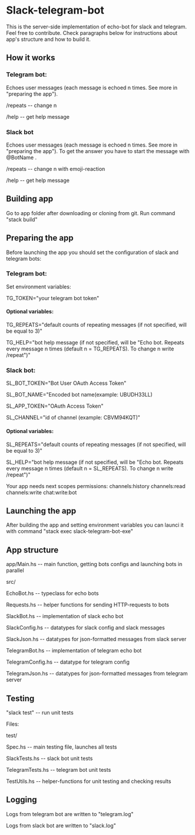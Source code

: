 # Slack-telegram-bot
This is the server-side implementation of echo-bot for slack and telegram. Feel free to contribute. Check paragraphs below for instructions about app's structure and how to build it.

## How it works

### Telegram bot:

Echoes user messages (each message is echoed n times. See more in "preparing the app").

/repeats -- change n

/help -- get help message

### Slack bot

Echoes user messages (each message is echoed n times. See more in "preparing the app"). To get the answer you have to start the message with @BotName .

/repeats -- change n with emoji-reaction

/help -- get help message

## Building app

Go to app folder after downloading or cloning from git. Run command "stack build"

## Preparing the app

Before launching the app you should set the configuration of slack and telegram bots:

### Telegram bot:

Set environment variables:

TG_TOKEN="your telegram bot token"

#### Optional variables:

TG_REPEATS="default counts of repeating messages (if not specified, will be equal to 3)"

TG_HELP="bot help message (if not specified, will be "Echo bot. Repeats every message n times (default n = TG_REPEATS). To change n write /repeat")"


### Slack bot:

SL_BOT_TOKEN="Bot User OAuth Access Token"

SL_BOT_NAME="Encoded bot name(example: UBUDH33LL)

SL_APP_TOKEN="OAuth Access Token"

SL_CHANNEL="id of channel (example: CBVM94KQT)"

#### Optional variables:

SL_REPEATS="default counts of repeating messages (if not specified, will be equal to 3)"

SL_HELP="bot help message (if not specified, will be "Echo bot. Repeats every message n times (default n = SL_REPEATS). To change n write /repeat")"

Your app needs next scopes permissions:
channels:history
channels:read
channels:write
chat:write:bot

## Launching the app

After building the app and setting environment variables you can launci it with command "stack exec slack-telegram-bot-exe"

## App structure

app/Main.hs -- main function, getting bots configs and launching bots in parallel

src/

  EchoBot.hs -- typeclass for echo bots

  Requests.hs -- helper functions for sending HTTP-requests to bots

  SlackBot.hs -- implementation of slack echo bot

  SlackConfig.hs -- datatypes for slack config and slack messages

  SlackJson.hs -- datatypes for json-formatted messages from slack server

  TelegramBot.hs -- implementation of telegram echo bot

  TelegramConfig.hs -- datatype for telegram config 

  TelegramJson.hs -- datatypes for json-formatted messages from telegram server

## Testing
"slack test" -- run unit tests

Files:

test/

  Spec.hs -- main testing file, launches all tests

  SlackTests.hs -- slack bot unit tests

  TelegramTests.hs -- telegram bot unit tests

  TestUtils.hs -- helper-functions for unit testing and checking results


## Logging
Logs from telegram bot are written to "telegram.log"

Logs from slack bot are written to "slack.log"

